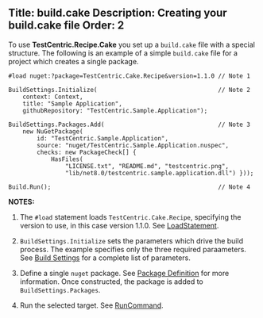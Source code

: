Title: build.cake
Description: Creating your build.cake file
Order: 2
---
To use **TestCentric.Recipe.Cake** you set up a `build.cake` file with a special structure. The following is an example of a simple `build.cake` file for a project which creates a single package.

```
#load nuget:?package=TestCentric.Cake.Recipe&version=1.1.0 // Note 1

BuildSettings.Initialize(                                  // Note 2
    context: Context,
    title: "Sample Application",
    githubRepository: "TestCentric.Sample.Application");

BuildSettings.Packages.Add(                                // Note 3
    new NuGetPackage(
        id: "TestCentric.Sample.Application",
        source: "nuget/TestCentric.Sample.Application.nuspec",
        checks: new PackageCheck[] {
            HasFiles(
                "LICENSE.txt", "README.md", "testcentric.png",
                "lib/net8.0/testcentric.sample.application.dll") }));

Build.Run();                                               // Note 4
```

**NOTES:**

1. The `#load` statement loads `TestCentric.Cake.Recipe`, specifying the version to use, 
   in this case version 1.1.0. See [LoadStatement](xref:load-statement).

2. `BuildSettings.Initialize` sets the parameters which drive the build process. The example
   specifies only the three required paraameters. See [Build Settings](xref:build-settings) for a complete list of parameters.

3. Define a single `nuget` package. See [Package Definition](xref:package-definition) for more information. Once constructed, the package is added to `BuildSettings.Packages`.

4. Run the selected target. See [RunCommand](xref:run-command).

